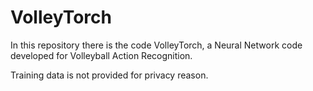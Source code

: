 # VolleyTorch
In this repository there is the code VolleyTorch, a Neural Network code developed for Volleyball Action Recognition.

Training data is not provided for privacy reason.
